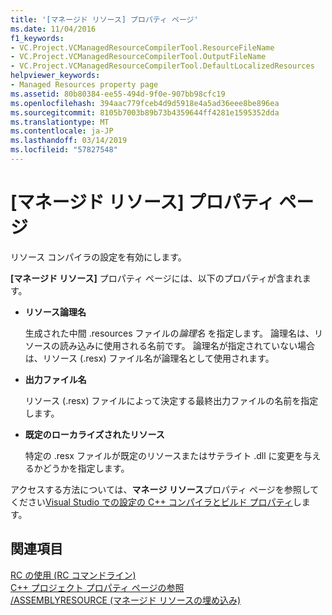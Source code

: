 ```yaml
---
title: '[マネージド リソース] プロパティ ページ'
ms.date: 11/04/2016
f1_keywords:
- VC.Project.VCManagedResourceCompilerTool.ResourceFileName
- VC.Project.VCManagedResourceCompilerTool.OutputFileName
- VC.Project.VCManagedResourceCompilerTool.DefaultLocalizedResources
helpviewer_keywords:
- Managed Resources property page
ms.assetid: 80b80384-ee55-494d-9f0e-907bb98cfc19
ms.openlocfilehash: 394aac779fceb4d9d5918e4a5ad36eee8be896ea
ms.sourcegitcommit: 8105b7003b89b73b4359644ff4281e1595352dda
ms.translationtype: MT
ms.contentlocale: ja-JP
ms.lasthandoff: 03/14/2019
ms.locfileid: "57827548"
---
```

# <a name="managed-resources-property-page"></a>[マネージド リソース] プロパティ ページ

リソース コンパイラの設定を有効にします。

**[マネージド リソース]** プロパティ ページには、以下のプロパティが含まれます。

- **リソース論理名**

   生成された中間 .resources ファイルの*論理名* を指定します。 論理名は、リソースの読み込みに使用される名前です。 論理名が指定されていない場合は、リソース (.resx) ファイル名が論理名として使用されます。

- **出力ファイル名**

   リソース (.resx) ファイルによって決定する最終出力ファイルの名前を指定します。

- **既定のローカライズされたリソース**

   特定の .resx ファイルが既定のリソースまたはサテライト .dll に変更を与えるかどうかを指定します。

アクセスする方法については、**マネージ リソース**プロパティ ページを参照してください[Visual Studio での設定の C++ コンパイラとビルド プロパティ](../working-with-project-properties.md)します。

## <a name="see-also"></a>関連項目

[RC の使用 (RC コマンドライン)](/windows/desktop/menurc/using-rc-the-rc-command-line-)<br>
[C++ プロジェクト プロパティ ページの参照](property-pages-visual-cpp.md)<br>
[/ASSEMBLYRESOURCE (マネージド リソースの埋め込み)](assemblyresource-embed-a-managed-resource.md)
